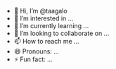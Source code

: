 - 👋 Hi, I’m @taagalo
- 👀 I’m interested in ...
- 🌱 I’m currently learning ...
- 💞️ I’m looking to collaborate on ...
- 📫 How to reach me ...
- 😄 Pronouns: ...
- ⚡ Fun fact: ...

<!---
taagalo/taagalo is a ✨ special ✨ repository because its `README.md` (this file) appears on your GitHub profile.
You can click the Preview link to take a look at your changes.
--->
